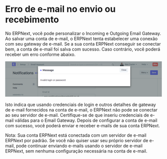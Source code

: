 # Erro de e-mail no envio ou recebimento


No ERPNext, você pode personalizar o Incoming e Outgoing Email Gateway. Ao salvar uma conta de e-mail, o ERPNext tenta estabelecer uma conexão com seu gateway de e-mail. Se a sua conta ERPNext conseguir se conectar bem, a conta de e-mail foi salva com sucesso. Caso contrário, você poderá receber um erro conforme abaixo.


![Erro de e-mail](/files/email-error.png)


Isto indica que usando credenciais de login e outros detalhes de gateway de e-mail fornecidos na conta de e-mail, o ERPNext não pode se conectar ao seu servidor de e-mail. Certifique-se de que inseriu credenciais de e-mail válidas para o Email Gateway. Depois de configurar a conta de e-mail com sucesso, você poderá enviar e receber e-mails de sua conta ERPNext.


Nota: Sua conta ERPNext está conectada com um servidor de e-mail ERPNext por padrão. Se você não quiser usar seu próprio servidor de e-mail, pode continuar enviando e-mails usando o servidor de e-mail ERPNext, sem nenhuma configuração necessária na conta de e-mail.


